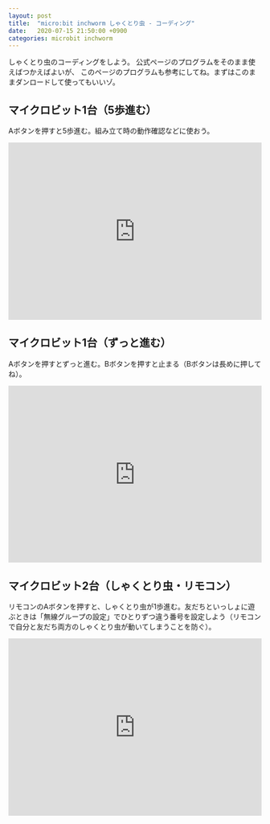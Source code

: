 ```yaml
---
layout: post
title:  "micro:bit inchworm しゃくとり虫 - コーディング"
date:   2020-07-15 21:50:00 +0900
categories: microbit inchworm
---
```

しゃくとり虫のコーディングをしよう。
公式ページのプログラムをそのまま使えばつかえばよいが、
このページのプログラムも参考にしてね。まずはこのままダンロードして使ってもいいゾ。

## マイクロビット1台（5歩進む）
Aボタンを押すと5歩進む。組み立て時の動作確認などに使おう。
<div style="position:relative;height:0;padding-bottom:70%;overflow:hidden;"><iframe style="position:absolute;top:0;left:0;width:100%;height:100%;" src="https://makecode.microbit.org/#pub:_4uHLgxMts9UE" frameborder="0" sandbox="allow-popups allow-forms allow-scripts allow-same-origin"></iframe></div>

## マイクロビット1台（ずっと進む）
Aボタンを押すとずっと進む。Bボタンを押すと止まる（Bボタンは長めに押してね）。
<div style="position:relative;height:0;padding-bottom:70%;overflow:hidden;"><iframe style="position:absolute;top:0;left:0;width:100%;height:100%;" src="https://makecode.microbit.org/#pub:_edJdpPUXtgrf" frameborder="0" sandbox="allow-popups allow-forms allow-scripts allow-same-origin"></iframe></div>

## マイクロビット2台（しゃくとり虫・リモコン）
リモコンのAボタンを押すと、しゃくとり虫が1歩進む。友だちといっしょに遊ぶときは「無線グループの設定」でひとりずつ違う番号を設定しよう（リモコンで自分と友だち両方のしゃくとり虫が動いてしまうことを防ぐ）。
<div style="position:relative;height:0;padding-bottom:70%;overflow:hidden;"><iframe style="position:absolute;top:0;left:0;width:100%;height:100%;" src="https://makecode.microbit.org/#pub:_VmiHyb9MMbek" frameborder="0" sandbox="allow-popups allow-forms allow-scripts allow-same-origin"></iframe></div>